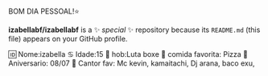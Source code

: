 BOM DIA PESSOAL!⭐

**izabellabf/izabellabf** is a ✨ _special_ ✨ repository because its `README.md` (this file) appears on your GitHub profile.

🆔 Nome:izabella
♋ Idade:15
🥊 hob:Luta boxe 
🥘 comida favorita: Pizza
📆Aniversario: 08/07
🎤 Cantor fav: Mc kevin, kamaitachi, Dj arana, baco exu,
